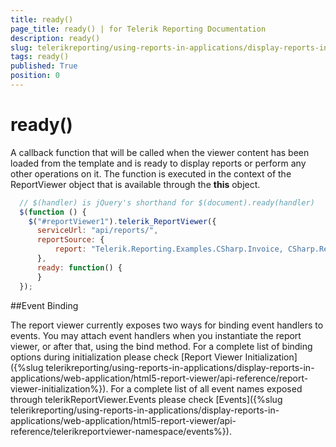 ```yaml
---
title: ready()
page_title: ready() | for Telerik Reporting Documentation
description: ready()
slug: telerikreporting/using-reports-in-applications/display-reports-in-applications/web-application/html5-report-viewer/api-reference/reportviewer/events/ready()
tags: ready()
published: True
position: 0
---
```


# ready()



A callback function that will be called when the viewer content has been loaded from the template and is ready to display reports           or perform any other operations on it. The function is executed in the context of the ReportViewer object that is available through           the __this__  object.         

	
````js
  // $(handler) is jQuery's shorthand for $(document).ready(handler)
  $(function () {
    $("#reportViewer1").telerik_ReportViewer({
      serviceUrl: "api/reports/",
      reportSource: {
          report: "Telerik.Reporting.Examples.CSharp.Invoice, CSharp.ReportLibrary"
      },
      ready: function() { 
      }
  });
````



##Event Binding

The report viewer currently exposes two ways for binding event handlers to events.         You may attach event handlers when you instantiate the report viewer, or after that, using the bind method.         For a complete list of binding options during initialization please check [Report Viewer Initialization]({%slug telerikreporting/using-reports-in-applications/display-reports-in-applications/web-application/html5-report-viewer/api-reference/report-viewer-initialization%}).         For a complete list of all event names exposed through telerikReportViewer.Events please check [Events]({%slug telerikreporting/using-reports-in-applications/display-reports-in-applications/web-application/html5-report-viewer/api-reference/telerikreportviewer-namespace/events%}).       
